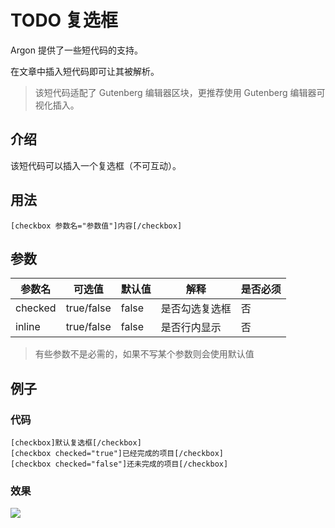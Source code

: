 # TODO 复选框

Argon 提供了一些短代码的支持。

在文章中插入短代码即可让其被解析。

> 该短代码适配了 Gutenberg 编辑器区块，更推荐使用 Gutenberg 编辑器可视化插入。

## 介绍

该短代码可以插入一个复选框（不可互动）。

## 用法

```
[checkbox 参数名="参数值"]内容[/checkbox]
```

## 参数

| 参数名  | 可选值     | 默认值 | 解释           | 是否必须 |
| ------- | ---------- | ------ | -------------- | -------- |
| checked | true/false | false  | 是否勾选复选框 | 否       |
| inline  | true/false | false  | 是否行内显示   | 否       |

> 有些参数不是必需的，如果不写某个参数则会使用默认值

## 例子

### 代码

```
[checkbox]默认复选框[/checkbox]
[checkbox checked="true"]已经完成的项目[/checkbox]
[checkbox checked="false"]还未完成的项目[/checkbox]
```

### 效果

![](/_media/shortcode-checkbox-example.png)